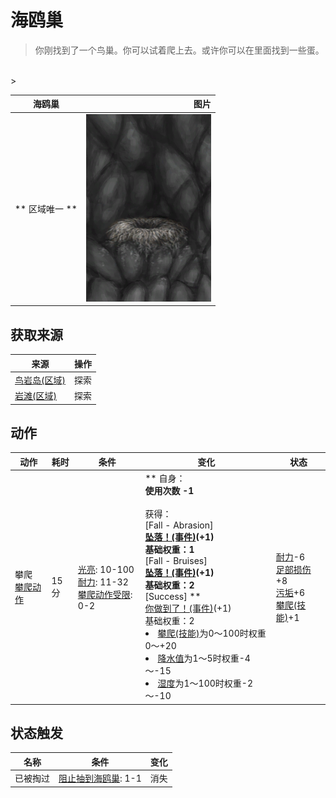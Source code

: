 # 海鸥巢  
> 你刚找到了一个鸟巢。你可以试着爬上去。或许你可以在里面找到一些蛋。  
<br>  
>   
  
  海鸥巢  |   图片   
 ----  |  ----:   
 ** 区域唯一 **  |  <img decoding="async" src="Sprite/SeagullNest.png" href="a.md" style="max-width:300px;max-height:300px;">   
  
## 获取来源  
来源  |  操作  
----  |  ----  
[鸟岩岛(区域)](BirdRock.md)  |  探索  
[岩滩(区域)](Rocks.md)  |  探索  
## 动作  
动作  |  耗时  |  条件  |  变化  |  状态  
----  |  ----  |  ----  |  ----  |  ----  
攀爬<br>[攀爬动作](ClimbAction.md)  |  15分  |  [光亮](Light.md): 10-100<br>[耐力](Stamina.md): 11-32<br>[攀爬动作受限](ModifierClimb.md): 0-2  |  ** 自身：**<br>使用次数  -1<br><br>** 获得： **<br>** [Fall - Abrasion] **<br>  [坠落！(事件)](Event_FallAbrasion.md)(+1)<br>基础权重：1<br>** [Fall - Bruises] **<br>  [坠落！(事件)](Event_FallBruise.md)(+1)<br>基础权重：2<br>** [Success] **<br>  [你做到了！(事件)](Event_SeagullNest.md)(+1)<br>基础权重：2<li>[攀爬(技能)](Skill_Climbing.md)为0～100时权重0～+20</li><li>[降水值](RainValue.md)为1～5时权重-4～-15</li><li>[湿度](Wetness.md)为1～100时权重-2～-10</li>  |  [耐力](Stamina.md)-6<br>[足部损伤](FootDamage.md)+8<br>[污垢](Filth.md)+6<br>[攀爬(技能)](Skill_Climbing.md)+1  
## 状态触发  
名称  |  条件  |  变化  
----  |  ----  |  ----  
已被掏过  |  [阻止抽到海鸥巢](SeagullNestKiller.md): 1-1  |  消失  


<script>document.title="海鸥巢 - 卡牌生存百科 Card Survival Wiki";</script>